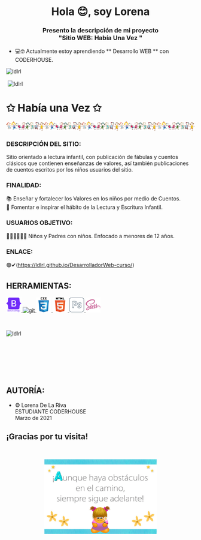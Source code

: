 
<h1 align = "center"> Hola 😊, soy Lorena </h1>
<h3 align = "center"> Presento la descripción de mi proyecto <br>
					 "Sitio WEB: Había Una Vez "</h3>



- 💻🤓 Actualmente estoy aprendiendo ** Desarrollo WEB ** con CODERHOUSE.


<p align="left"> <img src="https://komarev.com/ghpvc/?username=ldlrl&label=Profile%20views&color=0e75b6&style=flat" alt="ldlrl" /> </p>


<p>&nbsp;<img align="center" src="https://github-readme-stats.vercel.app/api?username=ldlrl&show_icons=true&locale=en" alt="ldlrl" /></p>



# **✩ Había una Vez ✩**
![Niños](./img/manos2.png)

### DESCRIPCIÓN DEL SITIO: 
Sitio orientado a lectura infantil, con publicación de fábulas y  cuentos clásicos que contienen enseñanzas de valores, así también publicaciones de cuentos escritos por los niños usuarios del sitio.

### FINALIDAD:
📚  Enseñar y fortalecer los Valores en los niños por medio de Cuentos.<br>
📖  Fomentar e inspirar el hábito de la Lectura y Escritura Infantil. 

### USUARIOS OBJETIVO: 
👧👦👨‍👨‍👦‍👦
Niños y Padres con niños. Enfocado a menores de 12 años.

### ENLACE: 
🟢✔(https://ldlrl.github.io/DesarrolladorWeb-curso/)


## HERRAMIENTAS:

<p align="left"> <a href="https://getbootstrap.com" target="_blank"> <img src="https://raw.githubusercontent.com/devicons/devicon/master/icons/bootstrap/bootstrap-plain-wordmark.svg" alt="bootstrap" width="40" height="40"/> </a> <a href="https://git-scm.com/" target="_blank"> <img src="https://www.vectorlogo.zone/logos/git-scm/git-scm-icon.svg" alt="git" width="40" height="40"/> </a> <a href="https://www.w3schools.com/css/" target="_blank"> <img src="https://raw.githubusercontent.com/devicons/devicon/master/icons/css3/css3-original-wordmark.svg" alt="css3" width="40" height="40"/> </a> <a href="https://www.w3.org/html/" target="_blank"> <img src="https://raw.githubusercontent.com/devicons/devicon/master/icons/html5/html5-original-wordmark.svg" alt="html5" width="40" height="40"/> <a href="https://www.photoshop.com/en" target="_blank"> <img src="https://raw.githubusercontent.com/devicons/devicon/master/icons/photoshop/photoshop-line.svg" alt="photoshop" width="40" height="40"/> </a> </a> <a href="https://sass-lang.com" target="_blank"> <img src="https://raw.githubusercontent.com/devicons/devicon/master/icons/sass/sass-original.svg" alt="sass" width="40" height="40"/> </a> </p>

<br>

<p><img align="left" src="https://github-readme-stats.vercel.app/api/top-langs?username=ldlrl&show_icons=true&locale=en&layout=compact" alt="ldlrl" /></p><br><br><br><br><br><br>

<br>

## AUTORÍA:

* © Lorena De La Riva<br>
ESTUDIANTE CODERHOUSE<br>
Marzo de 2021<br>

## ¡Gracias por tu visita!
<br>
<p align="center">
  <img src="./img/oops.jpg" alt="Frase: Aunque haya obstáculos en el camino siempre sigue adelante" width="300px" /></p>